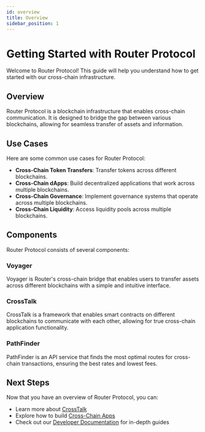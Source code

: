 ```yaml
---
id: overview
title: Overview
sidebar_position: 1
---
```


# Getting Started with Router Protocol

Welcome to Router Protocol! This guide will help you understand how to get started with our cross-chain infrastructure.

## Overview

Router Protocol is a blockchain infrastructure that enables cross-chain communication. It is designed to bridge the gap between various blockchains, allowing for seamless transfer of assets and information.

## Use Cases

Here are some common use cases for Router Protocol:

- **Cross-Chain Token Transfers**: Transfer tokens across different blockchains.
- **Cross-Chain dApps**: Build decentralized applications that work across multiple blockchains.
- **Cross-Chain Governance**: Implement governance systems that operate across multiple blockchains.
- **Cross-Chain Liquidity**: Access liquidity pools across multiple blockchains.

## Components

Router Protocol consists of several components:

### Voyager

Voyager is Router's cross-chain bridge that enables users to transfer assets across different blockchains with a simple and intuitive interface.

### CrossTalk

CrossTalk is a framework that enables smart contracts on different blockchains to communicate with each other, allowing for true cross-chain application functionality.

### PathFinder

PathFinder is an API service that finds the most optimal routes for cross-chain transactions, ensuring the best rates and lowest fees.

## Next Steps

Now that you have an overview of Router Protocol, you can:

- Learn more about [CrossTalk](/docs/getting-started/cross-talk)
- Explore how to build [Cross-Chain Apps](/docs/getting-started/cross-chain-apps)
- Check out our [Developer Documentation](/docs/category/developers) for in-depth guides